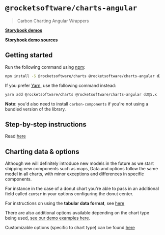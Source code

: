 # `@rocketsoftware/charts-angular`

> Carbon Charting Angular Wrappers

**[Storybook demos](https://carbon-design-system.github.io/carbon-charts/angular)**

**[Storybook demo sources](https://github.com/carbon-design-system/carbon-charts/tree/master/packages/core/demo/data)**

## Getting started

Run the following command using [npm](https://www.npmjs.com/):

```bash
npm install -S @rocketsoftware/charts @rocketsoftware/charts-angular d3@5.x
```

If you prefer [Yarn](https://yarnpkg.com/en/), use the following command
instead:

```bash
yarn add @rocketsoftware/charts @rocketsoftware/charts-angular d3@5.x
```

**Note:** you'd also need to install `carbon-components` if you're not using a bundled version of the library.

## Step-by-step instructions
Read [here](https://carbon-design-system.github.io/carbon-charts/?path=/story/tutorials-getting-started--angular)

## Charting data & options
Although we will definitely introduce new models in the future as we start shipping new components such as maps, Data and options follow the same model in all charts, with minor exceptions and differences in specific components.

For instance in the case of a donut chart you're able to pass in an additional field called `center` in your options configuring the donut center.

For instructions on using the **tabular data format**, see [here](https://carbon-design-system.github.io/carbon-charts/?path=/story/tutorials--tabular-data-format)

There are also additional options available depending on the chart type being used, [see our demo examples here](https://github.com/carbon-design-system/carbon-charts/tree/master/packages/core/demo/data).

Customizable options (specific to chart type) can be found [here](https://carbon-design-system.github.io/carbon-charts/documentation/modules/_interfaces_charts_.html)

